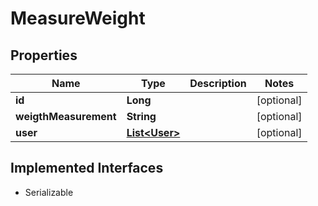 

# MeasureWeight


## Properties

Name | Type | Description | Notes
------------ | ------------- | ------------- | -------------
**id** | **Long** |  |  [optional]
**weigthMeasurement** | **String** |  |  [optional]
**user** | [**List&lt;User&gt;**](User.md) |  |  [optional]


## Implemented Interfaces

* Serializable


